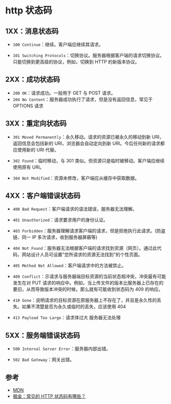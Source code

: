 # http 状态码

## 1XX：消息状态码

- `100 Continue`：继续。客户端应继续其请求。

- `101 Switching Protocols`：切换协议。服务器根据客户端的请求切换协议。只能切换到更高级的协议，例如，切换到 HTTP 的新版本协议。

## 2XX：成功状态码

- `200 OK`：请求成功。一般用于 GET 与 POST 请求。
- `204 No Content`：服务器成功执行了请求，但是没有返回信息，常见于 OPTIONS 请求

## 3XX：重定向状态码

- `301 Moved Permanently`：永久移动。请求的资源已被永久的移动到新 URI，返回信息会包括新的 URI，浏览器会自动定向到新 URI。今后任何新的请求都应使用新的 URI 代替。

- `302 Found`：临时移动，与 301 类似。但资源只是临时被移动。客户端应继续使用原有 URI。

- `304 Not Modified`：资源未修改，客户端应从缓存中获取数据。

## 4XX：客户端错误状态码

- `400 Bad Request`：客户端请求的语法错误，服务器无法理解。

- `401 Unauthorized`：请求要求用户的身份认证。

- `403 Forbidden`：服务器理解请求客户端的请求，但是拒绝执行此请求。(防盗链、同一 IP 多次请求，收到服务器屏蔽等)

- `404 Not Found`：服务器无法根据客户端的请求找到资源（网页）。通过此代码，网站设计人员可设置"您所请求的资源无法找到"的个性页面。

- `405 Method Not Allowed`：客户端请求中的方法被禁止。

- `409 Conflict`：示请求与服务器端目标资源的当前状态相冲突，冲突最有可能发生在对 PUT 请求的响应中。例如，当上传文件的版本比服务器上已存在的要旧，从而导致版本冲突的时候，那么就有可能收到状态码为 409 的响应。

- `410 Gone`：说明请求的目标资源在原服务器上不存在了，并且是永久性的丢失。如果不清楚是否为永久或临时的丢失，应该使用 404
- `413 Payload Too Large`：请求体过大 服务器无法处理

## 5XX：服务端错误状态码

- `500 Internal Server Error`：服务器内部出错。

- `502 Bad Gateway`：网关出错。

## 参考

- [MDN](https://developer.mozilla.org/zh-CN/docs/Web/HTTP/Status)
- [掘金：常见的 HTTP 状态码有哪些？](https://juejin.cn/post/7104117388676694046)

